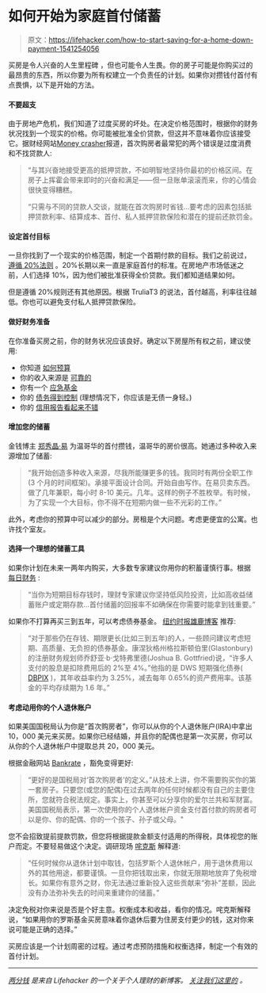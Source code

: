 # 如何开始为家庭首付储蓄

> 原文：<https://lifehacker.com/how-to-start-saving-for-a-home-down-payment-1541254056>

买房是令人兴奋的人生里程碑 ，但也可能令人生畏。你的房子可能是你购买过的最昂贵的东西，所以你要为所有权建立一个负责任的计划。如果你对攒钱付首付有点畏惧，以下是开始的方法。



#### 不要超支

由于房地产危机，我们知道了过度买房的坏处。在决定价格范围时，根据你的财务状况找到一个现实的价格。你可能被批准全价贷款，但这并不意味着你应该接受它。据财经网站[Money crasher](http://www.moneycrashers.com/mistakes-first-time-home-buyers/)报道，首次购房者最常犯的两个错误是过度消费和不找贷款人:

> “与其兴奋地接受更高的抵押贷款，不如明智地坚持你最初的价格区间。在房子上挥霍会带来即时的兴奋和满足——但一旦账单滚滚而来，你的心情会很快变得糟糕。
> 
> “只需与不同的贷款人交谈，就能在首次购房时省钱...要考虑的因素包括抵押贷款利率、结算成本、首付、私人抵押贷款保险和潜在的提前还款罚金。

#### 设定首付目标

一旦你找到了一个现实的价格范围，制定一个首期付款的目标。我们之前说过， [遵循 20%法则](https://lifehacker.com/follow-the-20-rule-when-saving-for-a-down-payment-on-a-5900232) 。20%长期以来一直是家庭首付的标准。在房地产市场低迷之前，人们选择 10%，因为他们被批准获得全价贷款。我们都知道结果如何。

但是遵循 20%规则还有其他原因。根据 TruliaT3 的说法，首付越高，利率往往越低。你也可以避免支付私人抵押贷款保险。

#### 做好财务准备

在你准备买房之前，你的财务状况应该良好。确定以下房屋所有权之前，建议使用:

*   你知道 [如何预算](http://lifehacker.com/adult-budgeting-101-how-to-create-your-first-budget-in-1440446091)
*   你的收入来源是 [可靠的](http://lifehacker.com/how-to-to-better-manage-your-freelance-income-1530335057)
*   你有一个 [应急基金](http://lifehacker.com/step-by-step-guide-to-a-healthy-emergency-fund-5165080)
*   你的 [债务得到控制](http://lifehacker.com/a-step-by-step-guide-to-getting-out-of-debt-1475515477) (理想情况下，你应该是无债一身轻。)
*   你的 [信用报告看起来不错](http://lifehacker.com/how-to-effectively-manage-your-credit-reputation-5783806)

#### 增加您的储蓄

金钱博主 [郑秀晶·易](http://www.givemebackmyfivebucks.com/2011/08/11/how-i-saved-for-my-down-payment/) 为温哥华的首付攒钱，温哥华的房价很高。她通过多种收入来源增加了储蓄:

> “我开始创造多种收入来源，尽我所能赚更多的钱。我同时有两份全职工作(3 个月的时间框架)。承接平面设计合同。开始自由写作。在易贝卖东西。做了几年兼职，每小时 8-10 美元。几年。这样的例子不胜枚举。有时候，为了实现一个大目标，你不得不在短期内做一些不光彩的工作。”

此外，考虑你的预算中可以减少的部分。房租是个大问题。考虑更便宜的公寓。也许找个室友。

#### 选择一个理想的储蓄工具

如果你计划在未来一两年内购买，大多数专家建议你用你的积蓄谨慎行事。根据 [每日财务](http://www.dailyfinance.com/2013/09/04/how-to-save-down-payment-house/) :

> “当你为短期目标存钱时，理财专家建议你坚持低风险投资，比如高收益储蓄账户或定期存款...首付储蓄的回报率不如确保在你需要时能拿到钱重要。”

如果你不打算再买三到五年，可以考虑债券基金。 [纽约时报雄鹿博客](http://bucks.blogs.nytimes.com/2010/06/01/the-best-places-to-store-your-down-payment-money/?_php=true&_type=blogs&_php=true&_type=blogs&_r=1) 推荐:

> “对于那些仍在存钱、期限更长(比如三到五年)的人，一些顾问建议考虑短期、高质量、无负担的债券基金。康涅狄格州格拉斯顿伯里(Glastonbury)的注册财务规划师乔舒亚·b·戈特弗里德(Joshua B. Gottfried)说，“许多人支付的股息是扣除费用后的 2%至 4%。”他指的是 DWS 短期强化债券( [DBPIX](http://quote.morningstar.com/fund/f.aspx?t=DBPIX) )，其年收益率约为 3.25%，减去每年 0.65%的资产费用率。该基金的平均存续期为 1.6 年。”

#### 考虑动用你的个人退休账户

如果美国国税局认为你是“首次购房者”，你可以从你的个人退休账户(IRA)中拿出 10，000 美元来买房。如果你已经结婚，并且你的配偶也是第一次买房，你可以从你的个人退休帐户中提取总共 20，000 美元。

根据金融网站 [Bankrate](http://www.bankrate.com/finance/money-guides/when-it-s-ok-to-tap-your-ira-1.aspx) ，豁免变得更好:

> “更好的是国税局对‘首次购房者’的定义。”从技术上讲，你不需要购买你的第一套房子。只要您(或您的配偶)在过去两年的任何时候都没有自己的主要住所，您就符合税法规定。事实上，你甚至可以分享你的爱尔兰共和军财富。美国国税局表示，第一次使用你的个人退休帐户资金支付首付款的购房者可以是你、你的配偶、你的一个孩子、孙子或父母。"

您不会招致提前提款罚款，但您将根据提款金额支付适用的所得税，具体视您的账户而定。不要轻易做这个决定。调研现场 [咤克斯](http://finance.zacks.com/roth-ira-home-down-payment-good-idea-bad-idea-8483.html) 解释道:

> “任何时候你从退休计划中取钱，包括罗斯个人退休帐户，用于退休费用以外的其他用途，都要谨慎。一旦你把钱取出来，你就无限期地放弃了免税增长。如果你有意外之财，你无法通过重新投入这些贡献来“弥补”差额，因此没有办法弥补失去的时间来重建你的储蓄。”

决定免税对你来说是否是个好主意。权衡成本和收益，看你的情况。咤克斯解释说，“如果用你的罗斯基金买房意味着你退休后要为住房支付更少的钱，这对你来说可能是正确的选择。”

买房应该是一个计划周密的过程。通过考虑预防措施和权衡选择，制定一个有效的首付计划。

* * *

[*两分钱*](http://twocents.lifehacker.com) *是来自 Lifehacker 的一个关于个人理财的新博客。* [*关注我们这里的*](https://twitter.com/TwoCentsLH) *。*